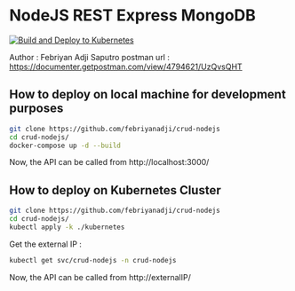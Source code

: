 # NodeJS REST Express MongoDB

[![Build and Deploy to Kubernetes](https://github.com/febriyanadji/crud-nodejs/actions/workflows/github-actions-demo.yml/badge.svg)](https://github.com/febriyanadji/crud-nodejs/actions/workflows/github-actions-demo.yml)

Author : Febriyan Adji Saputro
postman url : https://documenter.getpostman.com/view/4794621/UzQvsQHT

## How to deploy on local machine for development purposes

```sh
git clone https://github.com/febriyanadji/crud-nodejs
cd crud-nodejs/
docker-compose up -d --build
```

Now, the API can be called from http://localhost:3000/

## How to deploy on Kubernetes Cluster

```sh
git clone https://github.com/febriyanadji/crud-nodejs
cd crud-nodejs/
kubectl apply -k ./kubernetes
```

Get the external IP :

```sh
kubectl get svc/crud-nodejs -n crud-nodejs
```

Now, the API can be called from http://externalIP/
